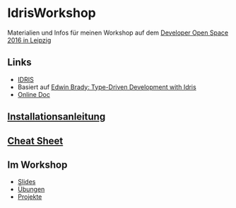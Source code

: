 # IdrisWorkshop
Materialien und Infos für meinen Workshop auf dem [Developer Open Space 2016 in Leipzig](https://devopenspace.de/)

## Links

- [IDRIS](http://www.idris-lang.org/)
- Basiert auf [Edwin Brady: Type-Driven Development with Idris](https://www.manning.com/books/type-driven-development-with-idris)
- [Online Doc](http://www.idris-lang.org/docs/current/base_doc/)

## [Installationsanleitung](Installation.md)

## [Cheat Sheet](CheatSheet.pdf)

## Im Workshop

- [Slides](Slides.pdf)
- [Übungen](Übungen)
- [Projekte](Projekte)


